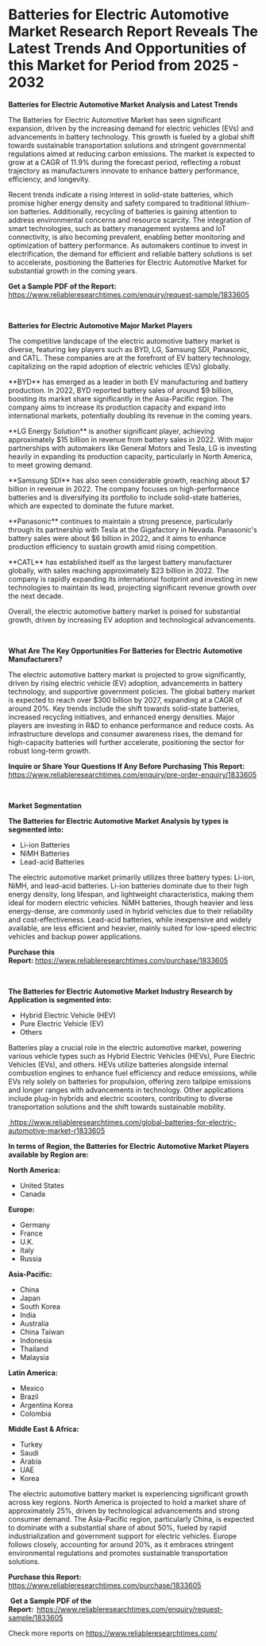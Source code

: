 <p><h1>Batteries for Electric Automotive Market Research Report Reveals The Latest Trends And Opportunities of this Market for Period from 2025 - 2032</h1></p><p><strong>Batteries for Electric Automotive Market Analysis and Latest Trends</strong></p>
<p><p>The Batteries for Electric Automotive Market has seen significant expansion, driven by the increasing demand for electric vehicles (EVs) and advancements in battery technology. This growth is fueled by a global shift towards sustainable transportation solutions and stringent governmental regulations aimed at reducing carbon emissions. The market is expected to grow at a CAGR of 11.9% during the forecast period, reflecting a robust trajectory as manufacturers innovate to enhance battery performance, efficiency, and longevity.</p><p>Recent trends indicate a rising interest in solid-state batteries, which promise higher energy density and safety compared to traditional lithium-ion batteries. Additionally, recycling of batteries is gaining attention to address environmental concerns and resource scarcity. The integration of smart technologies, such as battery management systems and IoT connectivity, is also becoming prevalent, enabling better monitoring and optimization of battery performance. As automakers continue to invest in electrification, the demand for efficient and reliable battery solutions is set to accelerate, positioning the Batteries for Electric Automotive Market for substantial growth in the coming years.</p></p>
<p><strong>Get a Sample PDF of the Report:&nbsp;</strong> <a href="https://www.reliableresearchtimes.com/enquiry/request-sample/1833605?utm_campaign=2984&utm_medium=2&utm_source=Github&utm_content=ia&utm_term=26032025&utm_id=batteries-for-electric-automotive">https://www.reliableresearchtimes.com/enquiry/request-sample/1833605</a></p>
<p>&nbsp;</p>
<p><strong>Batteries for Electric Automotive Major Market Players</strong></p>
<p><p>The competitive landscape of the electric automotive battery market is diverse, featuring key players such as BYD, LG, Samsung SDI, Panasonic, and CATL. These companies are at the forefront of EV battery technology, capitalizing on the rapid adoption of electric vehicles (EVs) globally.</p><p>**BYD** has emerged as a leader in both EV manufacturing and battery production. In 2022, BYD reported battery sales of around $9 billion, boosting its market share significantly in the Asia-Pacific region. The company aims to increase its production capacity and expand into international markets, potentially doubling its revenue in the coming years.</p><p>**LG Energy Solution** is another significant player, achieving approximately $15 billion in revenue from battery sales in 2022. With major partnerships with automakers like General Motors and Tesla, LG is investing heavily in expanding its production capacity, particularly in North America, to meet growing demand.</p><p>**Samsung SDI** has also seen considerable growth, reaching about $7 billion in revenue in 2022. The company focuses on high-performance batteries and is diversifying its portfolio to include solid-state batteries, which are expected to dominate the future market.</p><p>**Panasonic** continues to maintain a strong presence, particularly through its partnership with Tesla at the Gigafactory in Nevada. Panasonic's battery sales were about $6 billion in 2022, and it aims to enhance production efficiency to sustain growth amid rising competition.</p><p>**CATL** has established itself as the largest battery manufacturer globally, with sales reaching approximately $23 billion in 2022. The company is rapidly expanding its international footprint and investing in new technologies to maintain its lead, projecting significant revenue growth over the next decade.</p><p>Overall, the electric automotive battery market is poised for substantial growth, driven by increasing EV adoption and technological advancements.</p></p>
<p>&nbsp;</p>
<p><strong>What Are The Key Opportunities For Batteries for Electric Automotive Manufacturers?</strong></p>
<p><p>The electric automotive battery market is projected to grow significantly, driven by rising electric vehicle (EV) adoption, advancements in battery technology, and supportive government policies. The global battery market is expected to reach over $300 billion by 2027, expanding at a CAGR of around 20%. Key trends include the shift towards solid-state batteries, increased recycling initiatives, and enhanced energy densities. Major players are investing in R&D to enhance performance and reduce costs. As infrastructure develops and consumer awareness rises, the demand for high-capacity batteries will further accelerate, positioning the sector for robust long-term growth.</p></p>
<p><strong>Inquire or Share Your Questions If Any Before Purchasing This Report:</strong> <a href="https://www.reliableresearchtimes.com/enquiry/pre-order-enquiry/1833605?utm_campaign=2984&utm_medium=2&utm_source=Github&utm_content=ia&utm_term=26032025&utm_id=batteries-for-electric-automotive">https://www.reliableresearchtimes.com/enquiry/pre-order-enquiry/1833605</a></p>
<p>&nbsp;</p>
<p><strong>Market Segmentation</strong></p>
<p><strong>The Batteries for Electric Automotive Market Analysis by types is segmented into:</strong></p>
<p><ul><li>Li-ion Batteries</li><li>NiMH Batteries</li><li>Lead-acid Batteries</li></ul></p>
<p><p>The electric automotive market primarily utilizes three battery types: Li-ion, NiMH, and lead-acid batteries. Li-ion batteries dominate due to their high energy density, long lifespan, and lightweight characteristics, making them ideal for modern electric vehicles. NiMH batteries, though heavier and less energy-dense, are commonly used in hybrid vehicles due to their reliability and cost-effectiveness. Lead-acid batteries, while inexpensive and widely available, are less efficient and heavier, mainly suited for low-speed electric vehicles and backup power applications.</p></p>
<p><strong>Purchase this Report:&nbsp;</strong><a href="https://www.reliableresearchtimes.com/purchase/1833605?utm_campaign=2984&utm_medium=2&utm_source=Github&utm_content=ia&utm_term=26032025&utm_id=batteries-for-electric-automotive">https://www.reliableresearchtimes.com/purchase/1833605</a></p>
<p>&nbsp;</p>
<p><strong>The Batteries for Electric Automotive Market Industry Research by Application is segmented into:</strong></p>
<p><ul><li>Hybrid Electric Vehicle (HEV)</li><li>Pure Electric Vehicle (EV)</li><li>Others</li></ul></p>
<p><p>Batteries play a crucial role in the electric automotive market, powering various vehicle types such as Hybrid Electric Vehicles (HEVs), Pure Electric Vehicles (EVs), and others. HEVs utilize batteries alongside internal combustion engines to enhance fuel efficiency and reduce emissions, while EVs rely solely on batteries for propulsion, offering zero tailpipe emissions and longer ranges with advancements in technology. Other applications include plug-in hybrids and electric scooters, contributing to diverse transportation solutions and the shift towards sustainable mobility.</p></p>
<p><a href="https://www.reliableresearchtimes.com/global-batteries-for-electric-automotive-market-r1833605?utm_campaign=2984&utm_medium=2&utm_source=Github&utm_content=ia&utm_term=26032025&utm_id=batteries-for-electric-automotive">&nbsp;https://www.reliableresearchtimes.com/global-batteries-for-electric-automotive-market-r1833605</a></p>
<p><strong>In terms of Region, the Batteries for Electric Automotive Market Players available by Region are:</strong></p>
<p>
    <p> <strong> North America: </strong>
        <ul>
            <li>United States</li>
            <li>Canada</li>
        </ul>
        </p> 
    <p> <strong> Europe: </strong>
        <ul>
            <li>Germany</li>
            <li>France</li>
            <li>U.K.</li>
            <li>Italy</li>
            <li>Russia</li>
        </ul>
        </p> 
    <p> <strong> Asia-Pacific: </strong>
        <ul>
            <li>China</li>
            <li>Japan</li>
            <li>South Korea</li>
            <li>India</li>
            <li>Australia</li>
            <li>China Taiwan</li>
            <li>Indonesia</li>
            <li>Thailand</li>
            <li>Malaysia</li>
        </ul>
        </p> 
    <p> <strong> Latin America: </strong>
        <ul>
            <li>Mexico</li>
            <li>Brazil</li>
            <li>Argentina Korea</li>
            <li>Colombia</li>
        </ul>
        </p> 
    <p> <strong> Middle East & Africa: </strong>
        <ul>
            <li>Turkey</li>
            <li>Saudi</li>
            <li>Arabia</li>
            <li>UAE</li>
            <li>Korea</li>
        </ul>
    </p>
    </p>
<p><p>The electric automotive battery market is experiencing significant growth across key regions. North America is projected to hold a market share of approximately 25%, driven by technological advancements and strong consumer demand. The Asia-Pacific region, particularly China, is expected to dominate with a substantial share of about 50%, fueled by rapid industrialization and government support for electric vehicles. Europe follows closely, accounting for around 20%, as it embraces stringent environmental regulations and promotes sustainable transportation solutions.</p></p>
<p><strong>Purchase this Report: </strong><a href="https://www.reliableresearchtimes.com/purchase/1833605?utm_campaign=2984&utm_medium=2&utm_source=Github&utm_content=ia&utm_term=26032025&utm_id=batteries-for-electric-automotive">https://www.reliableresearchtimes.com/purchase/1833605</a></p>
<p>&nbsp;<strong>Get a Sample PDF of the Report:&nbsp;&nbsp;</strong><a href="https://www.reliableresearchtimes.com/enquiry/request-sample/1833605?utm_campaign=2984&utm_medium=2&utm_source=Github&utm_content=ia&utm_term=26032025&utm_id=batteries-for-electric-automotive">https://www.reliableresearchtimes.com/enquiry/request-sample/1833605</a></p>
<p><strong></strong></p>
<p>Check more reports on <a href="https://www.reliableresearchtimes.com/?utm_campaign=2984&utm_medium=2&utm_source=Github&utm_content=ia&utm_term=26032025&utm_id=batteries-for-electric-automotive">https://www.reliableresearchtimes.com/</a></p>